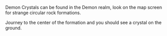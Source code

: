 Demon Crystals can be found in the Demon realm, look on the map screen for strange circular rock formations.

Journey to the center of the formation and you should see a crystal on the ground.